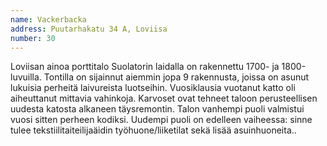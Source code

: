 ```yaml
---
name: Vackerbacka
address: Puutarhakatu 34 A, Loviisa
number: 30
---
```

Loviisan ainoa porttitalo Suolatorin laidalla on rakennettu 1700- ja 1800-luvuilla. Tontilla on sijainnut aiemmin jopa 9 rakennusta, joissa on asunut lukuisia perheitä laivureista luotseihin. Vuosiklausia vuotanut katto oli aiheuttanut mittavia vahinkoja. Karvoset ovat tehneet taloon perusteellisen uudesta katosta alkaneen täysremontin. Talon vanhempi puoli valmistui vuosi sitten perheen kodiksi. Uudempi puoli on edelleen vaiheessa: sinne tulee tekstiilitaiteilijaäidin työhuone/liiketilat sekä lisää asuinhuoneita..